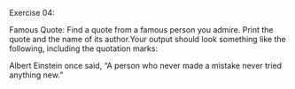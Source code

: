 Exercise 04:

Famous Quote: Find a quote from a famous person you admire. Print the quote and the name of its author.Your output should look something like the following, including the quotation marks:

Albert Einstein once said, “A person who never made a mistake never tried anything new.”